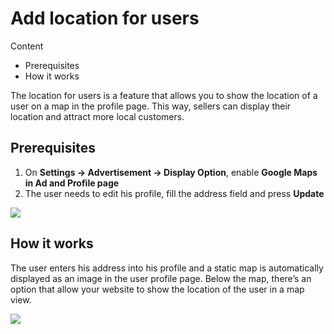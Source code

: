 # Add location for users
Content
-   Prerequisites
-   How it works

The location for users is a feature that allows you to show the location of a user on a map in the profile page. This way, sellers can display their location and attract more local customers.

## Prerequisites

1.  On  **Settings -> Advertisement -> Display Option**, enable  **Google Maps in Ad and Profile page**
2.  The user needs to edit his profile, fill the address field and press  **Update**

![](https://raw.githubusercontent.com/yclas/guides/master/images/adress.png)

## How it works

The user enters his address into his profile and a static map is automatically displayed as an image in the user profile page. Below the map, there’s an option that allow your website to show the location of the user in a map view.

![](https://raw.githubusercontent.com/yclas/guides/master/images/map.png)
